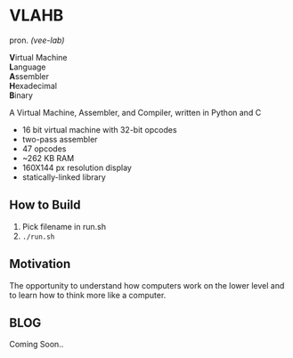 # VLAHB

pron. _(vee-lab)_<br>

**V**irtual Machine <br>
**L**anguage <br>
**A**ssembler <br>
**H**exadecimal <br>
**B**inary <br>

<!-- Add Cool GIFS here :)
![screenshot](img/peekgif.gif) -->

A Virtual Machine, Assembler, and Compiler, written in Python and C

- 16 bit virtual machine with 32-bit opcodes
- two-pass assembler
- 47 opcodes
- ~262 KB RAM
- 160X144 px resolution display
- statically-linked library

## How to Build
1. Pick filename in run.sh
2. `./run.sh`

## Motivation

The opportunity to understand how computers work on the lower level and to learn how to think more like a computer.

## BLOG
Coming Soon..

